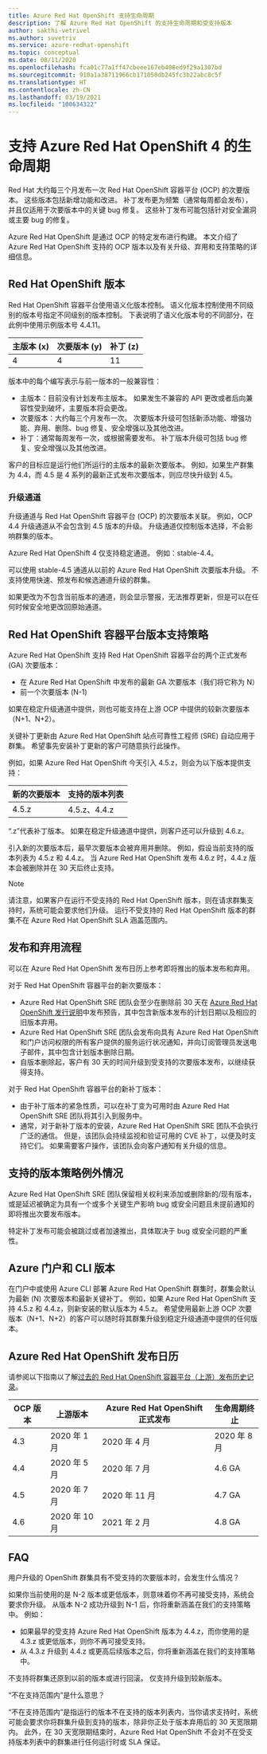 ```yaml
---
title: Azure Red Hat OpenShift 支持生命周期
description: 了解 Azure Red Hat OpenShift 的支持生命周期和受支持版本
author: sakthi-vetrivel
ms.author: suvetriv
ms.service: azure-redhat-openshift
ms.topic: conceptual
ms.date: 08/11/2020
ms.openlocfilehash: fca01c77a1ff47cbeee167eb408ed9f29a1307bd
ms.sourcegitcommit: 910a1a38711966cb171050db245fc3b22abc8c5f
ms.translationtype: HT
ms.contentlocale: zh-CN
ms.lasthandoff: 03/19/2021
ms.locfileid: "100634322"
---
```

# <a name="support-lifecycle-for-azure-red-hat-openshift-4"></a>支持 Azure Red Hat OpenShift 4 的生命周期

Red Hat 大约每三个月发布一次 Red Hat OpenShift 容器平台 (OCP) 的次要版本。 这些版本包括新增功能和改进。 补丁发布更为频繁（通常每周都会发布），并且仅适用于次要版本中的关键 bug 修复。 这些补丁发布可能包括针对安全漏洞或主要 bug 的修复。

Azure Red Hat OpenShift 是通过 OCP 的特定发布进行构建。 本文介绍了 Azure Red Hat OpenShift 支持的 OCP 版本以及有关升级、弃用和支持策略的详细信息。

## <a name="red-hat-openshift-versions"></a>Red Hat OpenShift 版本

Red Hat OpenShift 容器平台使用语义化版本控制。 语义化版本控制使用不同级别的版本号指定不同级别的版本控制。 下表说明了语义化版本号的不同部分，在此例中使用示例版本号 4.4.11。

|主版本 (x)|次要版本 (y)|补丁 (z)|
|-|-|-|
|4|4|11|

版本中的每个编写表示与前一版本的一般兼容性：

* 主版本：目前没有计划发布主版本。 如果发生不兼容的 API 更改或者后向兼容性受到破坏，主要版本将会更改。
* 次要版本：大约每三个月发布一次。 次要版本升级可包括新添功能、增强功能、弃用、删除、bug 修复、安全增强以及其他改进。
* 补丁：通常每周发布一次，或根据需要发布。 补丁版本升级可包括 bug 修复、安全增强以及其他改进。

客户的目标应是运行他们所运行的主版本的最新次要版本。 例如，如果生产群集为 4.4，而 4.5 是 4 系列的最新正式发布次要版本，则应尽快升级到 4.5。

### <a name="upgrade-channels"></a>升级通道

升级通道与 Red Hat OpenShift 容器平台 (OCP) 的次要版本关联。 例如，OCP 4.4 升级通道从不会包含到 4.5 版本的升级。 升级通道仅控制版本选择，不会影响群集的版本。

Azure Red Hat OpenShift 4 仅支持稳定通道。 例如：stable-4.4。

可以使用 stable-4.5 通道从以前的 Azure Red Hat OpenShift 次要版本升级。 不支持使用快速、预发布和候选通道升级的群集。

如果更改为不包含当前版本的通道，则会显示警报，无法推荐更新，但是可以在任何时候安全地更改回原始通道。

## <a name="red-hat-openshift-container-platform-version-support-policy"></a>Red Hat OpenShift 容器平台版本支持策略

Azure Red Hat OpenShift 支持 Red Hat OpenShift 容器平台的两个正式发布 (GA) 次要版本：
* 在 Azure Red Hat OpenShift 中发布的最新 GA 次要版本（我们将它称为 N）
* 前一个次要版本 (N-1)

如果在稳定升级通道中提供，则也可能支持在上游 OCP 中提供的较新次要版本（N+1、N+2）。

关键补丁更新由 Azure Red Hat OpenShift 站点可靠性工程师 (SRE) 自动应用于群集。 希望事先安装补丁更新的客户可随意执行此操作。

例如，如果 Azure Red Hat OpenShift 今天引入 4.5.z，则会为以下版本提供支持：

|新的次要版本|支持的版本列表|
|-|-|
|4.5.z|4.5.z、4.4.z|

“.z”代表补丁版本。 如果在稳定升级通道中提供，则客户还可以升级到 4.6.z。

引入新的次要版本后，最早次要版本会被弃用并删除。 例如，假设当前支持的版本列表为 4.5.z 和 4.4.z。 当 Azure Red Hat OpenShift 发布 4.6.z 时，4.4.z 版本会被删除并在 30 天后终止支持。

> [!NOTE]
> 请注意，如果客户在运行不受支持的 Red Hat OpenShift 版本，则在请求群集支持时，系统可能会要求他们升级。 运行不受支持的 Red Hat OpenShift 版本的群集不在 Azure Red Hat OpenShift SLA 涵盖范围内。

## <a name="release-and-deprecation-process"></a>发布和弃用流程

可以在 Azure Red Hat OpenShift 发布日历上参考即将推出的版本发布和弃用。

对于 Red Hat OpenShift 容器平台的新次要版本：
* Azure Red Hat OpenShift SRE 团队会至少在删除前 30 天在 [Azure Red Hat OpenShift 发行说明](https://github.com/Azure/OpenShift/releases)中发布预告，其中包含新版本发布的计划日期以及相应的旧版本弃用。
* Azure Red Hat OpenShift SRE 团队会发布向具有 Azure Red Hat OpenShift 和门户访问权限的所有客户提供的服务运行状况通知，并向订阅管理员发送电子邮件，其中包含计划版本删除日期。
* 自版本删除起，客户有 30 天的时间升级到受支持的次要版本发布，以继续获得支持。

对于 Red Hat OpenShift 容器平台的新补丁版本：
* 由于补丁版本的紧急性质，可以在补丁变为可用时由 Azure Red Hat OpenShift SRE 团队将其引入到服务中。
* 通常，对于新补丁版本的安装，Azure Red Hat OpenShift SRE 团队不会执行广泛的通信。 但是，该团队会持续监视和验证可用的 CVE 补丁，以便及时支持它们。 如果需要客户操作，该团队会向客户通知有关升级的信息。

## <a name="supported-versions-policy-exceptions"></a>支持的版本策略例外情况

Azure Red Hat OpenShift SRE 团队保留相关权利来添加或删除新的/现有版本，或是延迟被确定为具有一个或多个关键生产影响 bug 或安全问题且未提前通知的即将推出次要发布版本。

特定补丁发布可能会被跳过或者加速推出，具体取决于 bug 或安全问题的严重性。

## <a name="azure-portal-and-cli-versions"></a>Azure 门户和 CLI 版本

在门户中或使用 Azure CLI 部署 Azure Red Hat OpenShift 群集时，群集会默认为最新 (N) 次要版本和最新关键补丁。 例如，如果 Azure Red Hat OpenShift 支持 4.5.z 和 4.4.z，则新安装的默认版本为 4.5.z。 希望使用最新上游 OCP 次要版本（N+1、N+2）的客户可以随时将其群集升级到稳定升级通道中提供的任何版本。

## <a name="azure-red-hat-openshift-release-calendar"></a>Azure Red Hat OpenShift 发布日历

请参阅以下指南以了解[过去的 Red Hat OpenShift 容器平台（上游）发布历史记录](https://access.redhat.com/support/policy/updates/openshift/#dates)。

|OCP 版本|上游版本|Azure Red Hat OpenShift 正式发布|生命周期终止|
|-|-|-|-|
|4.3|2020 年 1 月|2020 年 4 月| 2020 年 8 月|
|4.4|2020 年 5 月|2020 年 7 月|4.6 GA|
|4.5|2020 年 7 月| 2020 年 11 月|4.7 GA
|4.6|2020 年 10 月| 2021 年 2 月|4.8 GA|

## <a name="faq"></a>FAQ

用户升级的 OpenShift 群集具有不受支持的次要版本时，会发生什么情况？

如果你当前使用的是 N-2 版本或更低版本，则意味着你不再可接受支持，系统会要求你升级。 从版本 N-2 成功升级到 N-1 后，你将重新涵盖在我们的支持策略中。 例如：
* 如果最早的受支持 Azure Red Hat OpenShift 版本为 4.4.z，而你使用的是 4.3.z 或更低版本，则你不再可接受支持。
* 从 4.3.z 升级到 4.4.z 或更高后续版本之后，你将重新涵盖在我们的支持策略中。

不支持将群集还原到以前的版本或进行回滚。 仅支持升级到较新版本。

“不在支持范围内”是什么意思？

“不在支持范围内”是指运行的版本不在支持的版本列表内，当你请求支持时，系统可能会要求你将群集升级到支持的版本，除非你正处于版本弃用后的 30 天宽限期内。 此外，在 30 天宽限期结束时，Azure Red Hat OpenShift 不会对不在受支持版本列表中的群集进行任何运行时或 SLA 保证。
